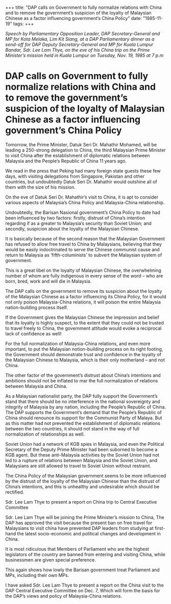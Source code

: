 +++ 
title: "DAP calls on Government to fully normalize relations with China and to remove the government’s suspicion of the loyalty of Malaysian Chinese as a factor influencing government’s China Policy"
date: "1985-11-19"
tags:
+++

_Speech by Parliamentary Opposition Leader, DAP Secretary-General and MP for Kota Melaka, Lim Kit Siang, at a DAP Parliamentary dinner as a send-off for DAP Deputy Secretary-General and MP for Kuala Lumpur Bandar, Sdr. Lee Lam Thye, on the eve of his China trip on the Prime Minister’s mission held in Kuala Lumpur on Tuesday, Nov. 19, 1985 at 7 p.m_

# DAP calls on Government to fully normalize relations with China and to remove the government’s suspicion of the loyalty of Malaysian Chinese as a factor influencing government’s China Policy

Tomorrow, the Prime Minister, Datuk Seri Dr. Mahathir Mohamed, will be leading a 250-strong delegation to China, the third Malaysian Prime Minister to visit China after the establishment of diplomatic relations between Malaysia and the People’s Republic of China 11 years ago.</u>

We read in the press that Peking had many foreign state guests these few days, with visiting delegations from Singapore, Pakistan and other countries, but undoubtedly Datuk Seri Dr. Mahathir would outshine all of them with the size of his mission.

On the eve of Datuk Seri Dr. Mahathir’s visit to China, it is apt to consider various aspects of Malaysia’s China Policy and Malaysia-China relationship.

Undoubtedly, the Barisan Nasional government’s China Policy to date had been influenced by two factors: firstly, distrust of China’s intention regarding if as a greater to Malaysia’s security than Soviet Union; and secondly, suspicion about the loyalty of the Malaysian Chinese.

It is basically because of the second reason that the Malaysian Government has refused to allow free travel to China by Malaysians, believing that they would be easily indoctrinated to serve the Chinese communist cause and return to Malaysia as ‘fifth-columinists’ to subvert the Malaysian system of government.

This is a great libel on the loyalty of Malaysian Chinese, the overwhelming number of whom are fully indigenous in every sense of the word – who are born, bred, work and will die in Malaysia.

The DAP calls on the government to remove its suspicion about the loyalty of the Malaysian Chinese as a factor influencing its China Policy, for it would not only poison Malaysia-China relations, it will poison the entire Malaysia nation-building process itself.

If the Government gives the Malaysian Chinese the impression and belief that its loyalty is highly suspect, to the extent that they could not be trusted to travel freely to China, the government attitude would evoke a reciprocal lack of confidence as well!

For the full normalization of Malaysia-China relations, and even more important, to put the Malaysian notion-building process on its right footing, the Government should demonstrate trust and confidence in the loyalty of the Malaysian Chinese to Malaysia, which is their only motherland – and not China.

The other factor of the government’s distrust about China’s intentions and ambitions should not be inflated to mar the full normalization of relations between Malaysia and China.

As a Malaysian nationalist party, the DAP fully support the Government’s stand that there should be no interference in the national sovereignty and integrity of Malaysia by any nation, including the People’s Republic of China.
The DAP supports the Government’s demand that the People’s Republic of China should renounce its support for the Communist Party of Malaya. But as this matter had not prevented the establishment of diplomatic relations between the two countries, it should not stand in the way of full normalization of relationships as well.

Soviet Union had a network of KGB spies in Malaysia, and even the Political Secretary of the Deputy Prime Minister had been suborned to become a KGB agent. But these anti-Malaysia activities by the Soviet Union had not led to a rupture of relations between Malaysia and the Soviet Union, and Malaysians are still allowed to travel to Soviet Union without restraint.

The China Policy of the Malaysian government seems to be more influenced by the distrust of the loyalty of the Malaysian Chinese than the distrust of China’s intentions, and this is unhealthy and undesirable which should be rectified.

Sdr. Lee Lam Thye to present a report on China trip to Central Executive Committee

Sdr. Lee Lam Thye will be joining the Prime Minister’s mission to China, The DAP has approved the visit because the present ban on free travel for Malaysians to visit china have prevented DAP leaders from studying at first-hand the latest socio-economic and political changes and development in China.

It is most ridiculous that Members of Parliament who are the highest legislators of the country are banned from entering and visiting China, while businessmen are given special preference.

This again shows how lowly the Barisan government treat Parliament and MPs, including their own MPs.

I have asked Sdr. Lee Lam Thye to present a report on the China visit to the DAP Central Executive Committee on Dec. 7, Which will form the basis for the DAP’s views and policy of Malaysia-China relations.
 
